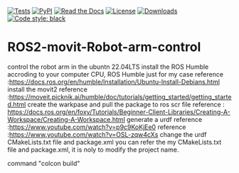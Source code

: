 [![Tests](https://github.com/m-lundberg/simple-pid/actions/workflows/run-tests.yml/badge.svg)](https://github.com/m-lundberg/simple-pid/actions?query=workflow%3Atests)
[![PyPI](https://img.shields.io/pypi/v/simple-pid.svg)](https://pypi.org/project/simple-pid/)
[![Read the Docs](https://img.shields.io/readthedocs/simple-pid.svg)](https://simple-pid.readthedocs.io/)
[![License](https://img.shields.io/github/license/m-lundberg/simple-pid.svg)](https://github.com/m-lundberg/simple-pid/blob/master/LICENSE.md)
[![Downloads](https://pepy.tech/badge/simple-pid)](https://pepy.tech/project/simple-pid)
[![Code style: black](https://img.shields.io/badge/code%20style-black-000000.svg)](https://github.com/psf/black)

# ROS2-movit-Robot-arm-control


control the robot arm in the ubuntn 22.04LTS
install the ROS Humble accroding to your computer CPU, ROS Humble just for my case 
reference :https://docs.ros.org/en/humble/Installation/Ubuntu-Install-Debians.html
install the movit2 
reference :https://moveit.picknik.ai/humble/doc/tutorials/getting_started/getting_started.html
create the warkpase and pull the package to ros scr file 
reference : https://docs.ros.org/en/foxy/Tutorials/Beginner-Client-Libraries/Creating-A-Workspace/Creating-A-Workspace.html
generate a urdf 
reference :https://www.youtube.com/watch?v=p9c9KoKjEe0
reference :https://www.youtube.com/watch?v=OSL-zqw4cXs
change the urdf CMakeLists.txt file and package.xml you can refer the my CMakeLists.txt file and package.xml, it is noly to modify the project name.
 
 command "colcon build"
